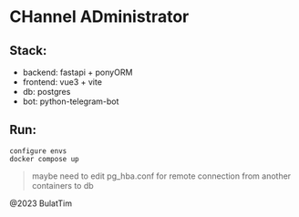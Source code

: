 # CHannel ADministrator

## Stack:
* backend: fastapi + ponyORM
* frontend: vue3 + vite
* db: postgres
* bot: python-telegram-bot

## Run:
```
configure envs
docker compose up
```
> maybe need to edit pg_hba.conf for remote connection from another containers to db


@2023 BulatTim
